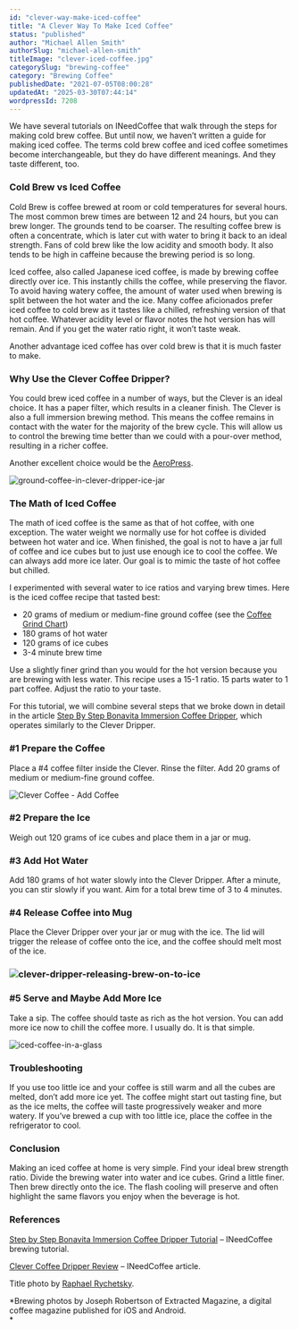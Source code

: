 ```yaml
---
id: "clever-way-make-iced-coffee"
title: "A Clever Way To Make Iced Coffee"
status: "published"
author: "Michael Allen Smith"
authorSlug: "michael-allen-smith"
titleImage: "clever-iced-coffee.jpg"
categorySlug: "brewing-coffee"
category: "Brewing Coffee"
publishedDate: "2021-07-05T08:00:28"
updatedAt: "2025-03-30T07:44:14"
wordpressId: 7208
---
```


We have several tutorials on INeedCoffee that walk through the steps for making cold brew coffee. But until now, we haven’t written a guide for making iced coffee. The terms cold brew coffee and iced coffee sometimes become interchangeable, but they do have different meanings. And they taste different, too.

### Cold Brew vs Iced Coffee

Cold Brew is coffee brewed at room or cold temperatures for several hours. The most common brew times are between 12 and 24 hours, but you can brew longer. The grounds tend to be coarser. The resulting coffee brew is often a concentrate, which is later cut with water to bring it back to an ideal strength. Fans of cold brew like the low acidity and smooth body. It also tends to be high in caffeine because the brewing period is so long.

Iced coffee, also called Japanese iced coffee, is made by brewing coffee directly over ice. This instantly chills the coffee, while preserving the flavor. To avoid having watery coffee, the amount of water used when brewing is split between the hot water and the ice. Many coffee aficionados prefer iced coffee to cold brew as it tastes like a chilled, refreshing version of that hot coffee. Whatever acidity level or flavor notes the hot version has will remain. And if you get the water ratio right, it won’t taste weak.

Another advantage iced coffee has over cold brew is that it is much faster to make.

### Why Use the Clever Coffee Dripper?

You could brew iced coffee in a number of ways, but the Clever is an ideal choice. It has a paper filter, which results in a cleaner finish. The Clever is also a full immersion brewing method. This means the coffee remains in contact with the water for the majority of the brew cycle. This will allow us to control the brewing time better than we could with a pour-over method, resulting in a richer coffee.

Another excellent choice would be the [AeroPress](/upside-aeropress-coffee-brewing-tutorial/).

![ground-coffee-in-clever-dripper-ice-jar](ground-coffee-in-clever-dripper-ice-jar.jpg)

### The Math of Iced Coffee

The math of iced coffee is the same as that of hot coffee, with one exception. The water weight we normally use for hot coffee is divided between hot water and ice. When finished, the goal is not to have a jar full of coffee and ice cubes but to just use enough ice to cool the coffee. We can always add more ice later. Our goal is to mimic the taste of hot coffee but chilled.

I experimented with several water to ice ratios and varying brew times. Here is the iced coffee recipe that tasted best:

-   20 grams of medium or medium-fine ground coffee (see the [Coffee Grind Chart](/coffee-grind-chart/))
-   180 grams of hot water
-   120 grams of ice cubes
-   3-4 minute brew time

Use a slightly finer grind than you would for the hot version because you are brewing with less water. This recipe uses a 15-1 ratio. 15 parts water to 1 part coffee. Adjust the ratio to your taste.

For this tutorial, we will combine several steps that we broke down in detail in the article [Step By Step Bonavita Immersion Coffee Dripper](/step-step-bonavita-immersion-coffee-dripper-tutorial/), which operates similarly to the Clever Dripper.

### #1 Prepare the Coffee

Place a #4 coffee filter inside the Clever. Rinse the filter. Add 20 grams of medium or medium-fine ground coffee.

![Clever Coffee - Add Coffee](ccd-2.jpg)

### #2 Prepare the Ice

Weigh out 120 grams of ice cubes and place them in a jar or mug.

### #3 Add Hot Water

Add 180 grams of hot water slowly into the Clever Dripper. After a minute, you can stir slowly if you want. Aim for a total brew time of 3 to 4 minutes.

### #4 Release Coffee into Mug

Place the Clever Dripper over your jar or mug with the ice. The lid will trigger the release of coffee onto the ice, and the coffee should melt most of the ice.

### ![clever-dripper-releasing-brew-on-to-ice](clever-dripper-releasing-brew-on-to-ice.jpg)

### #5 Serve and Maybe Add More Ice

Take a sip. The coffee should taste as rich as the hot version. You can add more ice now to chill the coffee more. I usually do. It is that simple.

![iced-coffee-in-a-glass](iced-coffee-in-a-glass.jpg)

### Troubleshooting

If you use too little ice and your coffee is still warm and all the cubes are melted, don’t add more ice yet. The coffee might start out tasting fine, but as the ice melts, the coffee will taste progressively weaker and more watery. If you’ve brewed a cup with too little ice, place the coffee in the refrigerator to cool.

### Conclusion

Making an iced coffee at home is very simple. Find your ideal brew strength ratio. Divide the brewing water into water and ice cubes. Grind a little finer. Then brew directly onto the ice. The flash cooling will preserve and often highlight the same flavors you enjoy when the beverage is hot.

### References

[Step by Step Bonavita Immersion Coffee Dripper Tutorial](/step-step-bonavita-immersion-coffee-dripper-tutorial/) – INeedCoffee brewing tutorial.

[Clever Coffee Dripper Review](/clever-coffee-dripper-review/) – INeedCoffee article.

Title photo by [Raphael Rychetsky](https://unsplash.com/@raphaelfyi).

*Brewing photos by Joseph Robertson of Extracted Magazine, a digital coffee magazine published for iOS and Android.  
*
